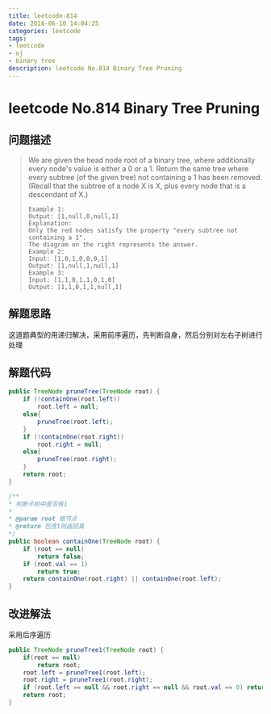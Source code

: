 ```yaml
---
title: leetcode-814
date: 2018-06-10 14:04:25
categories: leetcode
tags: 
- leetcode
- oj
- binary tree
description: leetcode No.814 Binary Tree Pruning
---
```

# leetcode No.814  Binary Tree Pruning

## 问题描述

>We are given the head node root of a binary tree, where additionally every node's value is either a 0 or a 1.
Return the same tree where every subtree (of the given tree) not containing a 1 has been removed.
(Recall that the subtree of a node X is X, plus every node that is a descendant of X.)
>```text
>Example 1:
>Output: [1,null,0,null,1]
>Explanation: 
>Only the red nodes satisfy the property "every subtree not containing a 1".
>The diagram on the right represents the answer.
>Example 2:
>Input: [1,0,1,0,0,0,1]
>Output: [1,null,1,null,1]
>Example 3:
>Input: [1,1,0,1,1,0,1,0]
>Output: [1,1,0,1,1,null,1]
>```

## 解题思路

这道题典型的用递归解决，采用前序遍历，先判断自身，然后分别对左右子树进行处理

## 解题代码

```java
public TreeNode pruneTree(TreeNode root) {
    if (!containOne(root.left))
        root.left = null;
    else{
        pruneTree(root.left);
    }
    if (!containOne(root.right))
        root.right = null;
    else{
        pruneTree(root.right);
    }
    return root;
}

/**
* 判断子树中是否有1
*
* @param root 根节点
* @return 包含1则返回真
*/
public boolean containOne(TreeNode root) {
    if (root == null)
        return false;
    if (root.val == 1)
        return true;
    return containOne(root.right) || containOne(root.left);
}
```

## 改进解法

采用后序遍历

```java
public TreeNode pruneTree1(TreeNode root) {
    if(root == null)
        return root;
    root.left = pruneTree1(root.left);
    root.right = pruneTree1(root.right);
    if (root.left == null && root.right == null && root.val == 0) return null;
    return root;
}
```